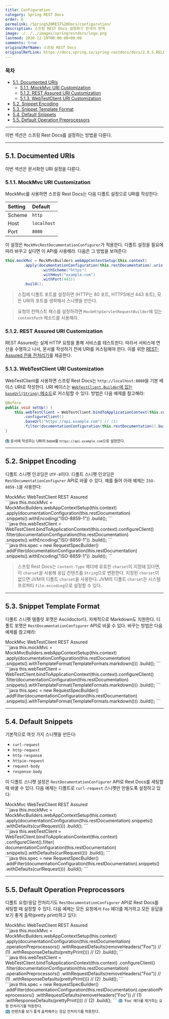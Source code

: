 ```yaml
---
title: Configuration
category: Spring REST Docs
order: 6
permalink: /Spring%20REST%20Docs/configuration/
description: 스프링 REST Docs 설정하기 한국어 번역
image: ./../../images/springrestdocs/logo.png
lastmod: 2020-12-19T00:00:00+09:00
comments: true
originalRefName: 스프링 REST Docs
originalRefLink: https://docs.spring.io/spring-restdocs/docs/2.0.5.RELEASE/reference/html5/#configuration
---
```

<script>defaultLanguages = ['mockmvc']</script>

### 목차

- [5.1. Documented URIs](#51-documented-uris)
  + [5.1.1. MockMvc URI Customization](#511-mockmvc-uri-customization)
  + [5.1.2. REST Assured URI Customization](#512-rest-assured-uri-customization)
  + [5.1.3. WebTestClient URI Customization](#513-webtestclient-uri-customization)
- [5.2. Snippet Encoding](#52-snippet-encoding)
- [5.3. Snippet Template Format](#53-snippet-template-format)
- [5.4. Default Snippets](#54-default-snippets)
- [5.5. Default Operation Preprocessors](#55-default-operation-preprocessors)

---

이번 섹션은 스프링 Rest Docs를 설정하는 방법을 다룬다.

---

## 5.1. Documented URIs

이번 섹션은 문서화한 URI 설정을 다룬다.

### 5.1.1. MockMvc URI Customization

MockMvc를 사용하면 스프링 Rest Docs는 다음 디폴트 설정으로 URI를 작성한다:

| Setting | Default     |
| :------ | :---------- |
| Scheme  | `http`      |
| Host    | `localhost` |
| Port    | `8080`      |

이 설정은 `MockMvcRestDocumentationConfigurer`가 적용한다. 디폴트 설정을 필요에 따라 바꾸고 싶다면 이 API를 사용해라. 다음은 그 방법을 보여준다:

```java
this.mockMvc = MockMvcBuilders.webAppContextSetup(this.context)
		.apply(documentationConfiguration(this.restDocumentation).uris()
				.withScheme("https")
				.withHost("example.com")
				.withPort(443))
		.build();
```

> 스킴에 디폴트 포트를 설정하면 (HTTP는 80 포트, HTTPS에선 443 포트), 모든 URI의 포트를 생략해서 스니펫을 만든다.

> 요청의 컨텍스트 패스를 설정하려면 `MockHttpServletRequestBuilder`에 있는 `contextPath` 메소드를 사용해라.

### 5.1.2. REST Assured URI Customization

REST Assured는 실제 HTTP 요청을 통해 서비스를 테스트한다. 따라서 서비스에 연산을 수행하고 나서, 문서를 작성하기 전에 URI를 커스텀해야 한다. 이를 위한 [REST-Assured 전용 전처리기](../customizingrequestsandresponses#416-modifying-uris)를 제공한다.

### 5.1.3. WebTestClient URI Customization

WebTestClient를 사용하면 스프링 Rest Docs는 `http://localhost:8080`을 기본 베이스 URI로 작성한다. URI 베이스는 [`WebTestClient.Builder`에 있는 `baseUrl(String)` 메소드](https://docs.spring.io/spring-framework/docs/5.0.x/javadoc-api/org/springframework/test/web/reactive/server/WebTestClient.Builder.html#baseUrl-java.lang.String-)로 커스텀할 수 있다. 방법은 다음 예제를 참고해라:

```java
@Before
public void setUp() {
	this.webTestClient = WebTestClient.bindToApplicationContext(this.context)
		.configureClient()
		.baseUrl("https://api.example.com") // (1)
		.filter(documentationConfiguration(this.restDocumentation)).build();
}
```
<small><span style="background-color: #a9dcfc; border-radius: 50px;">(1)</span> 문서에 작성하는 URI의 base를 `https://api.example.com`으로 설정한다.</small>

---

## 5.2. Snippet Encoding

디폴트 스니펫 인코딩은 `UTF-8`이다. 디폴트 스니펫 인코딩은 `RestDocumentationConfigurer` API로 바꿀 수 있다. 예를 들어 아래 예제는 `ISO-8859-1`을 사용한다:

<div class="switch-language-wrapper mockmvc webtestclient restassured">
<span class="switch-language mockmvc">MockMvc</span>
<span class="switch-language webtestclient">WebTestClient</span>
<span class="switch-language restassured">REST Assured</span>
</div>
<div class="language-only-for-mockmvc mockmvc webtestclient restassured"></div>
```java
this.mockMvc = MockMvcBuilders.webAppContextSetup(this.context)
		.apply(documentationConfiguration(this.restDocumentation)
				.snippets().withEncoding("ISO-8859-1"))
		.build();
```
<div class="language-only-for-webtestclient mockmvc webtestclient restassured"></div>
```java
this.webTestClient = WebTestClient.bindToApplicationContext(this.context).configureClient()
	.filter(documentationConfiguration(this.restDocumentation)
		.snippets().withEncoding("ISO-8859-1"))
	.build();
```
<div class="language-only-for-restassured mockmvc webtestclient restassured"></div>
```java
this.spec = new RequestSpecBuilder()
		.addFilter(documentationConfiguration(this.restDocumentation)
				.snippets().withEncoding("ISO-8859-1"))
		.build();
```

> 스프링 Rest Docs는 `Content-Type` 헤더에 유효한 `charset`이 지정돼 있다면, 이 `charset`을 사용해 응답 컨텐츠를 `String`으로 변환한다. 지정된 `charset`이 없으면 JVM의 디폴트 `charset`을 사용한다. JVM의 디폴트 `charset`은 시스템 프로퍼티 `file.encoding`으로 설정할 수 있다.

---

## 5.3. Snippet Template Format

디폴트 스니펫 템플릿 포맷은 Asciidoctor다. 자체적으로 Markdown도 지원한다. 디폴트 포맷은 `RestDocumentationConfigurer` API로 바꿀 수 있다. 바꾸는 방법은 다음 예제를 참고해라:

<div class="switch-language-wrapper mockmvc webtestclient restassured">
<span class="switch-language mockmvc">MockMvc</span>
<span class="switch-language webtestclient">WebTestClient</span>
<span class="switch-language restassured">REST Assured</span>
</div>
<div class="language-only-for-mockmvc mockmvc webtestclient restassured"></div>
```java
this.mockMvc = MockMvcBuilders.webAppContextSetup(this.context)
		.apply(documentationConfiguration(this.restDocumentation)
				.snippets().withTemplateFormat(TemplateFormats.markdown()))
		.build();
```
<div class="language-only-for-webtestclient mockmvc webtestclient restassured"></div>
```java
this.webTestClient = WebTestClient.bindToApplicationContext(this.context).configureClient()
	.filter(documentationConfiguration(this.restDocumentation)
		.snippets().withTemplateFormat(TemplateFormats.markdown()))
	.build();
```
<div class="language-only-for-restassured mockmvc webtestclient restassured"></div>
```java
this.spec = new RequestSpecBuilder()
		.addFilter(documentationConfiguration(this.restDocumentation)
				.snippets().withTemplateFormat(TemplateFormats.markdown()))
		.build();
```

---

## 5.4. Default Snippets

기본적으로 여섯 가지 스니펫을 만든다:

- `curl-request`
- `http-request`
- `http-response`
- `httpie-request`
- `request-body`
- `response-body`

이 디폴트 스니펫 설정은 `RestDocumentationConfigurer` API로 Rest Docs를 세팅할 때 바꿀 수 있다. 다음 예제는 디폴트로 `curl-request` 스니펫만 만들도록 설정하고 있다:

<div class="switch-language-wrapper mockmvc webtestclient restassured">
<span class="switch-language mockmvc">MockMvc</span>
<span class="switch-language webtestclient">WebTestClient</span>
<span class="switch-language restassured">REST Assured</span>
</div>
<div class="language-only-for-mockmvc mockmvc webtestclient restassured"></div>
```java
this.mockMvc = MockMvcBuilders.webAppContextSetup(this.context)
		.apply(documentationConfiguration(this.restDocumentation).snippets()
				.withDefaults(curlRequest()))
		.build();
```
<div class="language-only-for-webtestclient mockmvc webtestclient restassured"></div>
```java
this.webTestClient = WebTestClient.bindToApplicationContext(this.context)
	.configureClient().filter(
		documentationConfiguration(this.restDocumentation)
			.snippets().withDefaults(curlRequest()))
	.build();
```
<div class="language-only-for-restassured mockmvc webtestclient restassured"></div>
```java
this.spec = new RequestSpecBuilder()
		.addFilter(documentationConfiguration(this.restDocumentation).snippets()
				.withDefaults(curlRequest()))
		.build();
```

---

## 5.5. Default Operation Preprocessors

디폴트 요청/응답 전처리기도 `RestDocumentationConfigurer` API로 Rest Docs를 세팅할 때 설정할 수 있다. 다음 예제는 모든 요청에서 `Foo` 헤더를 제거하고 모든 응답을 보기 좋게 출력(pretty print)하고 있다:

<div class="switch-language-wrapper mockmvc webtestclient restassured">
<span class="switch-language mockmvc">MockMvc</span>
<span class="switch-language webtestclient">WebTestClient</span>
<span class="switch-language restassured">REST Assured</span>
</div>
<div class="language-only-for-mockmvc mockmvc webtestclient restassured"></div>
```java
this.mockMvc = MockMvcBuilders.webAppContextSetup(this.context)
		.apply(documentationConfiguration(this.restDocumentation)
				.operationPreprocessors()
				.withRequestDefaults(removeHeaders("Foo")) // (1)
				.withResponseDefaults(prettyPrint())) // (2)
		.build();
```
<div class="language-only-for-webtestclient mockmvc webtestclient restassured"></div>
```java
this.webTestClient = WebTestClient.bindToApplicationContext(this.context)
	.configureClient()
	.filter(documentationConfiguration(this.restDocumentation)
		.operationPreprocessors()
			.withRequestDefaults(removeHeaders("Foo")) // (1)
			.withResponseDefaults(prettyPrint())) // (2)
	.build();
```
<div class="language-only-for-restassured mockmvc webtestclient restassured"></div>
```java
this.spec = new RequestSpecBuilder()
	.addFilter(documentationConfiguration(this.restDocumentation).operationPreprocessors()
		.withRequestDefaults(removeHeaders("Foo")) // (1)
		.withResponseDefaults(prettyPrint())) // (2)
	.build();
```
<small><span style="background-color: #a9dcfc; border-radius: 50px;">(1)</span> `Foo` 헤더를 제거하는 요청 전처리기를 적용한다.</small><br>
<small><span style="background-color: #a9dcfc; border-radius: 50px;">(2)</span> 컨텐츠를 보기 좋게 출력해주는 응답 전처리기를 적용한다.</small>